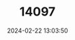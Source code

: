 ---
title: "14097"
category: "Myonycteris brachycephala"
draft: false
date: 2024-02-22 13:03:50
languages:
  English: ["Sao Tomé Collared Fruit Bat"]
---